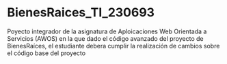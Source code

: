 # BienesRaices_TI_230693
Poyecto integrador de la asignatura de Aploicaciones Web Orientada a Servicios (AWOS) en la que dado el código avanzado del proyecto de BienesRaíces, el estudiante debera cumplir la realización de cambios sobre el código base del proyecto 
